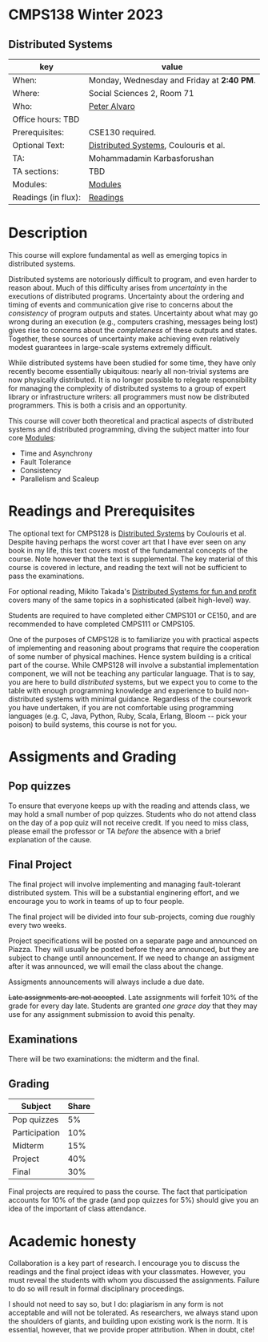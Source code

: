 # CMPS138 Winter 2023
## Distributed Systems
| key | value | 
|-----|-------|
|When: | Monday, Wednesday and Friday at <b>2:40 PM</b>. |
|Where: | Social Sciences 2, Room 71 |
|Who: | [Peter Alvaro](http://people.ucsc.edu/~palvaro/) |
|Office hours: TBD|
|Prerequisites: | CSE130 required. |
|Optional Text: | [Distributed Systems](http://www.amazon.com/Distributed-Systems-Concepts-Design-5th/dp/0132143011/), Coulouris et al.|
|TA: | Mohammadamin Karbasforushan |
|TA sections: | TBD|
|Modules: | [Modules](modules.md)|
|Readings (in flux): | [Readings](readings.md)|

# Description

This course will explore fundamental as well as emerging topics in distributed systems.

Distributed systems are notoriously difficult to program, and even harder to reason about.  Much of this difficulty arises from *uncertainty* in the executions of distributed programs.  Uncertainty about the ordering and timing of events and communication give rise to concerns about the *consistency* of program outputs and states. Uncertainty about what may go wrong during an execution (e.g., computers crashing, messages being lost) gives rise to concerns about the *completeness* of these outputs and states.  Together, these sources of uncertainty make achieving even relatively modest guarantees in large-scale systems extremely difficult.

While distributed systems have been studied for some time, they have only recently become essentially ubiquitous:
nearly all non-trivial systems are now physically distributed.  It is no longer possible to relegate responsibility for managing the complexity of distributed systems to a group of expert library or infrastructure writers: all programmers must now be distributed programmers. This is both a crisis and an opportunity.

This course will cover both theoretical and practical aspects of distributed systems and distributed programming, diving the subject
matter into four core [Modules](modules.md):

 * Time and Asynchrony
 * Fault Tolerance
 * Consistency
 * Parallelism and Scaleup

 
# Readings and Prerequisites

The optional text for CMPS128 is [Distributed Systems](http://www.amazon.com/Distributed-Systems-Concepts-Design-5th/dp/0132143011/) by Coulouris et al.  Despite having perhaps the worst cover art that I have ever seen on any book in my life, this text covers most of the fundamental
concepts of the course.  Note however that the text is supplemental.  The key material of this course is covered in lecture, and reading the text will not be sufficient to pass the examinations.

For optional reading, Mikito Takada's [Distributed Systems for fun and profit](http://book.mixu.net/distsys/) covers 
many of the same topics in a sophisticated (albeit high-level) way.

Students are required to have completed either CMPS101 or CE150, and are recommended to have completed CMPS111 or CMPS105.

One of the purposes of CMPS128 is to familiarize you with practical aspects of implementing and reasoning about programs that 
require the cooperation of some number of physical machines.  Hence system building is a critical part of the course.
While CMPS128 will involve a substantial implementation component, we will not be teaching any particular language.
That is to say, you are here to build *distributed* systems, 
but we expect you to come to the table with enough programming knowledge and experience to build non-distributed systems with minimal guidance.  Regardless of the coursework you have undertaken, if you are not comfortable using programming languages 
(e.g. C, Java, Python, Ruby, Scala, Erlang, Bloom -- pick your poison) to build systems, this course is not for you.



 
# Assigments and Grading

## Pop quizzes

To ensure that everyone keeps up with the reading and attends class, we may hold a small number of pop quizzes.  Students who do not attend class on the day of a pop quiz will not receive credit.  If you need to miss class, please email the professor or TA *before* the absence with a brief explanation of the cause.

## Final Project

The final project will involve implementing and managing fault-tolerant distributed system.  This will be a substantial enginering effort, and we encourage you to work in teams of up to four people.

The final project will be divided into four sub-projects, coming due roughly every two weeks.

Project specifications will be posted on a separate page and announced on Piazza.  They will usually be posted before they are announced, but they are subject to change until announcement.  If we need to change an assigment after it was announced, we will email the class about the change.

Assigments announcements will always include a due date.  

<del>Late assignments are not accepted</del>.  Late assignments will forfeit 10% of the grade for every day late.  Students are granted *one grace day* that they may use for any assignment submission to avoid this penalty.


## Examinations

There will be two examinations: the midterm and the final.

## Grading

| Subject | Share |
|-------|---------|
| Pop quizzes | 5% |
| Participation | 10% |
| Midterm | 15% |
| Project | 40% |
| Final   | 30%   | 

Final projects are required to pass the course.  The fact that participation accounts for 10% of the grade (and pop quizzes for 5%) should give you an idea of the important of class attendance.  

# Academic honesty

Collaboration is a key part of research.  I encourage you to discuss the readings and the final project ideas with your classmates.  However, you must reveal the students with whom you discussed the assignments.  Failure to do so will result in formal disciplinary proceedings.  

I should not need to say so, but I do: plagiarism in any form is not acceptable and will not be tolerated.  As researchers, we always stand upon the shoulders of giants, and building upon existing work is the norm.  It is essential, however, that we provide proper attribution.  When in doubt, cite!  
